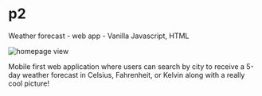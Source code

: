 # p2
Weather forecast - web app - Vanilla Javascript, HTML


<img src="https://lh3.googleusercontent.com/VXzVKwKdmwAmPx-OD-L_ACsA9JADhpk6Z5E3ePjofvBxVklh9_u960-Xx7Fau0inuhHuwCgEJGi9ZAgD8t1sm9JYk1aTfrhejpII_sHC1KOiTlp4Oqxlf8iJ95-swrKVGb1JSS_Sci7qIqQRLoMvsbwIJzvCpRHQneJqjUjVcFT8FydRxov0r5WqcWR8NomzXbHguZeGLzFe57yfQZ3lq7-9zfySXNUivQCOnf4MjIaYkAPBsFidgxXqG3tIj6z8eUhLQ29nK63_jq-OavT1ZB3uNFtW8AXYeOCoO8fHWlddKuTju6HeXmwj3rG5YPdFZ0sH5WLvhcPxNDY10NwOMghz4Y-hrYJTVWXXQfDrswQGf2tEx-D8Z8eRBlGDx11UqDmwFcIWih9-XaLQmCSK-8sowNe9o4AQvbOHJdHv4OzYgBuH5uUitvmc5nmqC-nM7GmCS-vniy5q57Hq2beR7MKnViUVq6b1QLRw44lkvHjuxXZ8VXau2FIIfiGIsLP8cSActQEEB_plgUWWgSdJNG7X3MZDvkplLODIXrez6HcmIp0RAGzDnHi7Fn-KbsRgTSVeYR25LxSTNY7fl_rQ0sX4YYFGLLxMsC0shqtSfiNNCaNjKjrXIKmYSNgBDnfzfr809-_ADepziP3gLYgOi31RnOSqJfN61CFZ6s-298DxNp7sVjLt_g=w370-h538-no" alt="homepage view"  >

Mobile first web application where users can search by city to receive a 5-day weather forecast in Celsius, Fahrenheit, or Kelvin along with a really cool picture!
